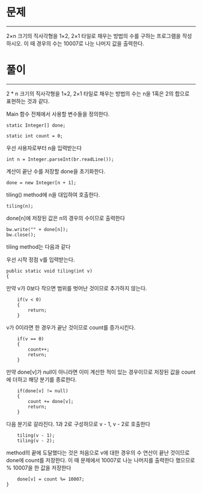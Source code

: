 # 문제

---

2×n 크기의 직사각형을 1×2, 2×1 타일로 채우는 방법의 수를 구하는 프로그램을 작성하시오.
이 때 경우의 수는 10007로 나눈 나머지 값을 출력한다.

# 풀이

---

2 * n 크기의 직사각형을 1×2, 2×1 타일로 채우는 방법의 수는 n을 1혹은 2의 합으로
표현하는 것과 같다.

Main 함수 전체에서 사용할 변수들을 정의한다.

    static Integer[] done;

    static int count = 0;

우선 사용자로부터 n을 입력받는다

    int n = Integer.parseInt(br.readLine());

계산이 끝난 수를 저장할 done을 초기화한다.

    done = new Integer[n + 1];

tiling() method에 n을 대입하여 호출한다.

    tiling(n);

done[n]에 저장된 값은 n의 경우의 수이므로 출력한다

    bw.write("" + done[n]);
    bw.close();

tiling method는 다음과 같다

우선 시작 정점 v를 입력받는다.

    public static void tiling(int v)
    {

만약 v가 0보다 작으면 범위를 벗어난 것이므로 추가하지 않는다.

        if(v < 0)
        {
            return;
        }

v가 0이라면 한 경우가 끝난 것이므로 count를 증가시킨다.

        if(v == 0)
        {
            count++;
            return;
        }

만약 done[v]가 null이 아니라면 이미 계산한 적이 있는 경우이므로 저장된 값을
count에 더하고 해당 분기를 종료한다.

        if(done[v] != null)
        {
            count += done[v];
            return;
        }

다음 분기로 갈라진다. 1과 2로 구성하므로 v - 1, v - 2로 호출한다

        tiling(v - 1);
        tiling(v - 2);

method의 끝에 도달했다는 것은 처음으로 v에 대한 경우의 수 연산이 끝난 것이므로
done에 count를 저장한다. 이 때 문제에서 10007로 나눈 나머지를 출력한다 했으므로 % 10007을 한 값을 저장한다

        done[v] = count %= 10007;
    }